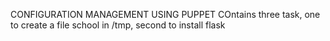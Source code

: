 CONFIGURATION MANAGEMENT USING PUPPET
COntains three task, one to create a file school in /tmp, second to install flask
